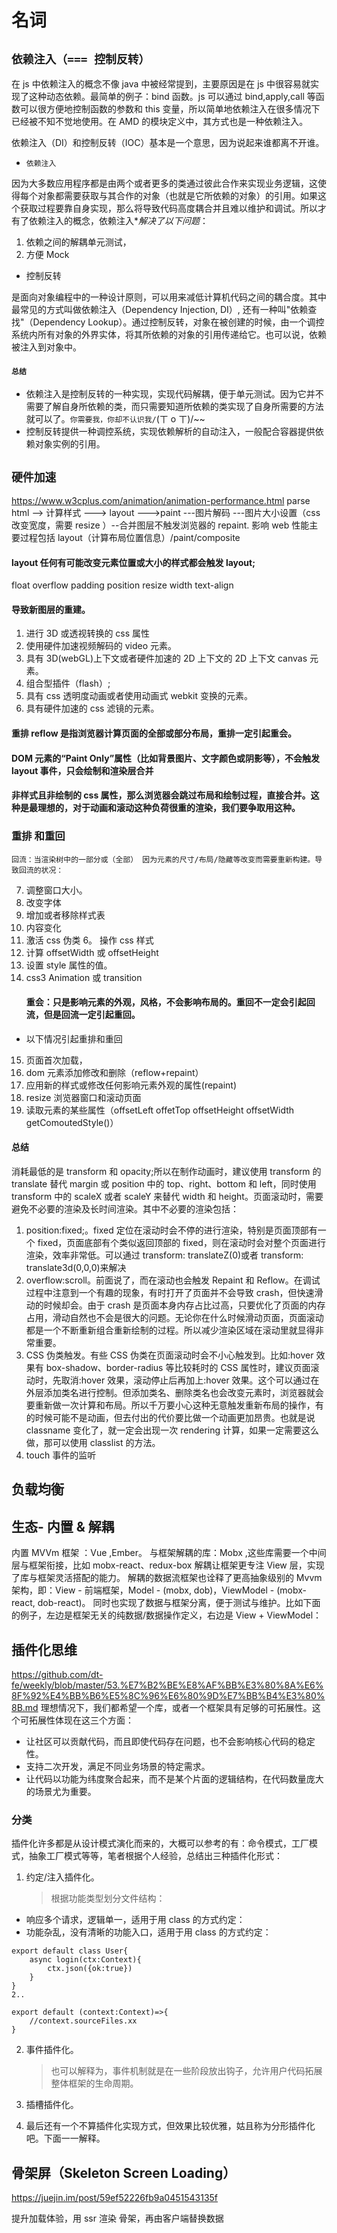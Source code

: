 # 名词

## `依赖注入（=== 控制反转）`

在 js 中依赖注入的概念不像 java 中被经常提到，主要原因是在 js 中很容易就实现了这种动态依赖。最简单的例子：bind 函数。js 可以通过 bind,apply,call 等函数可以很方便地控制函数的参数和 this 变量，所以简单地依赖注入在很多情况下已经被不知不觉地使用。在 AMD 的模块定义中，其方式也是一种依赖注入。

依赖注入（DI）和控制反转（IOC）基本是一个意思，因为说起来谁都离不开谁。

- `依赖注入`

因为大多数应用程序都是由两个或者更多的类通过彼此合作来实现业务逻辑，这使得每个对象都需要获取与其合作的对象（也就是它所依赖的对象）的引用。如果这个获取过程要靠自身实现，那么将导致代码高度耦合并且难以维护和调试。所以才有了依赖注入的概念，依赖注入\*_解决了以下问题_：

1.  依赖之间的解耦单元测试，
2.  方便 Mock

- 控制反转

是面向对象编程中的一种设计原则，可以用来减低计算机代码之间的耦合度。其中最常见的方式叫做依赖注入（Dependency Injection, DI）, 还有一种叫"依赖查找"（Dependency Lookup）。通过控制反转，对象在被创建的时候，由一个调控系统内所有对象的外界实体，将其所依赖的对象的引用传递给它。也可以说，依赖被注入到对象中。

#### `总结`

- 依赖注入是控制反转的一种实现，实现代码解耦，便于单元测试。因为它并不需要了解自身所依赖的类，而只需要知道所依赖的类实现了自身所需要的方法就可以了。`你需要我，你却不认识我/`(ㄒ o ㄒ)/~~
- 控制反转提供一种调控系统，实现依赖解析的自动注入，一般配合容器提供依赖对象实例的引用。

## `硬件加速`

https://www.w3cplus.com/animation/animation-performance.html
parse html --> 计算样式 ---> layout --->paint ---图片解码 ---图片大小设置（css 改变宽度，需要 resize ）--合并图层不触发浏览器的 repaint.
影响 web 性能主要过程包括 layout（计算布局位置信息）/paint/composite

#### layout 任何有可能改变元素位置或大小的样式都会触发 layout;

float overflow padding position resize width text-align

#### 导致新图层的重建。

1.  进行 3D 或透视转换的 css 属性
2.  使用硬件加速视频解码的 video 元素。
3.  具有 3D(webGL)上下文或者硬件加速的 2D 上下文的 2D 上下文 canvas 元素。
4.  组合型插件（flash）;
5.  具有 css 透明度动画或者使用动画式 webkit 变换的元素。
6.  具有硬件加速的 css 滤镜的元素。

#### 重排 reflow 是指浏览器计算页面的全部或部分布局，重排一定引起重会。

#### DOM 元素的“Paint Only”属性（比如背景图片、文字颜色或阴影等），不会触发 layout 事件，只会绘制和渲染层合并

#### 非样式且非绘制的 css 属性，那么浏览器会跳过布局和绘制过程，直接合并。这种是最理想的，对于动画和滚动这种负荷很重的渲染，我们要争取用这种。

### 重排 和重回

    回流：当渲染树中的一部分或（全部） 因为元素的尺寸/布局/隐藏等改变而需要重新构建。导致回流的状况：

7.  调整窗口大小。
8.  改变字体
9.  增加或者移除样式表
10. 内容变化
11. 激活 css 伪类
    6。 操作 css 样式
12. 计算 offsetWidth 或 offsetHeight
13. 设置 style 属性的值。
14. css3 Animation 或 transition
    #### 重会：只是影响元素的外观，风格，不会影响布局的。重回不一定会引起回流，但是回流一定引起重回。

- 以下情况引起重排和重回

15. 页面首次加载，
16. dom 元素添加修改和删除（reflow+repaint）
17. 应用新的样式或修改任何影响元素外观的属性(repaint)
18. resize 浏览器窗口和滚动页面
19. 读取元素的某些属性（offsetLeft offetTop offsetHeight offsetWidth getComoutedStyle()）

#### 总结

消耗最低的是 transform 和 opacity;所以在制作动画时，建议使用 transform 的 translate 替代 margin 或 position 中的 top、right、bottom 和 left，同时使用 transform 中的 scaleX 或者 scaleY 来替代 width 和 height。页面滚动时，需要避免不必要的渲染及长时间渲染。其中不必要的渲染包括：

1.  position:fixed;。fixed 定位在滚动时会不停的进行渲染，特别是页面顶部有一个 fixed，页面底部有个类似返回顶部的 fixed，则在滚动时会对整个页面进行渲染，效率非常低。可以通过 transform: translateZ(0)或者 transform: translate3d(0,0,0)来解决
2.  overflow:scroll。前面说了，而在滚动也会触发 Repaint 和 Reflow。在调试过程中注意到一个有趣的现象，有时打开了页面并不会导致 crash，但快速滑动的时候却会。由于 crash 是页面本身内存占比过高，只要优化了页面的内存占用，滑动自然也不会是很大的问题。无论你在什么时候滑动页面，页面滚动都是一个不断重新组合重新绘制的过程。所以减少渲染区域在滚动里就显得非常重要。
3.  CSS 伪类触发。有些 CSS 伪类在页面滚动时会不小心触发到。比如:hover 效果有 box-shadow、border-radius 等比较耗时的 CSS 属性时，建议页面滚动时，先取消:hover 效果，滚动停止后再加上:hover 效果。这个可以通过在外层添加类名进行控制。但添加类名、删除类名也会改变元素时，浏览器就会要重新做一次计算和布局。所以千万要小心这种无意触发重新布局的操作，有的时候可能不是动画，但去付出的代价要比做一个动画更加昂贵。也就是说 classname 变化了，就一定会出现一次 rendering 计算，如果一定需要这么做，那可以使用 classlist 的方法。
4.  touch 事件的监听

## 负载均衡

## 生态- 内置 & 解耦

内置 MVVm 框架 ：Vue ,Ember。
与框架解耦的库：Mobx ,这些库需要一个中间层与框架衔接，比如 mobx-react、redux-box 解耦让框架更专注 View 层，实现了库与框架灵活搭配的能力。
解耦的数据流框架也诠释了更高抽象级别的 Mvvm 架构，即：View - 前端框架，Model - (mobx, dob)，ViewModel - (mobx-react, dob-react)。
同时也实现了数据与框架分离，便于测试与维护。比如下面的例子，左边是框架无关的纯数据/数据操作定义，右边是 View + ViewModel：

## 插件化思维

https://github.com/dt-fe/weekly/blob/master/53.%E7%B2%BE%E8%AF%BB%E3%80%8A%E6%8F%92%E4%BB%B6%E5%8C%96%E6%80%9D%E7%BB%B4%E3%80%8B.md
理想情况下，我们都希望一个库，或者一个框架具有足够的可拓展性。这个可拓展性体现在这三个方面：

- 让社区可以贡献代码，而且即使代码存在问题，也不会影响核心代码的稳定性。
- 支持二次开发，满足不同业务场景的特定需求。
- 让代码以功能为纬度聚合起来，而不是某个片面的逻辑结构，在代码数量庞大的场景尤为重要。

### 分类

插件化许多都是从设计模式演化而来的，大概可以参考的有：命令模式，工厂模式，抽象工厂模式等等，笔者根据个人经验，总结出三种插件化形式：

1.  约定/注入插件化。
    > 根据功能类型划分文件结构：

- 响应多个请求，逻辑单一，适用于用 class 的方式约定：
- 功能杂乱，没有清晰的功能入口，适用于用 class 的方式约定：

```
export default class User{
    async login(ctx:Context){
        ctx.json({ok:true})
    }
}
2..

export default (context:Context)=>{
    //context.sourceFiles.xx
}
```

2.  事件插件化。

    > 也可以解释为，事件机制就是在一些阶段放出钩子，允许用户代码拓展整体框架的生命周期。

3.  插槽插件化。
4.  最后还有一个不算插件化实现方式，但效果比较优雅，姑且称为分形插件化吧。下面一一解释。

## 骨架屏（Skeleton Screen Loading）

https://juejin.im/post/59ef52226fb9a0451543135f

提升加载体验，用 ssr 渲染 骨架，再由客户端替换数据

